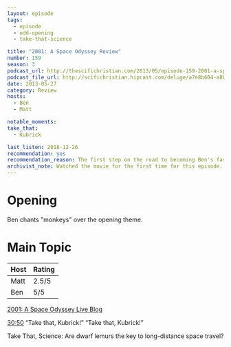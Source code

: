 ```yaml
---
layout: episode
tags:
  - episode
  - odd-opening
  - take-that-science

title: "2001: A Space Odyssey Review"
number: 159
season: 3
podcast_url: http://thescifichristian.com/2013/05/episode-159-2001-a-space-odyssey-review/
podcast_file_url: http://scifichristian.hipcast.com/deluge/a7e8b604-a8bb-75ec-1ef7-18ed0ebfb16a.mp3
date: 2013-05-27
category: Review
hosts:
  - Ben
  - Matt

notable_moments:
take_that:
  - Kubrick

last_listen: 2018-12-26
recommendation: yes 
recommendation_reason: The first step on the road to becoming Ben's favorite movie.
archivist_note: Watched the movie for the first time for this episode. Reading along with the live blog was a good choice.
---
```

# Opening
Ben chants "monkeys" over the opening theme. 



# Main Topic
<table class="table is-striped rating">
  <thead>
    <tr>
      <th>Host</th>
      <th>Rating</th>
    </tr>
  </thead>
  <tbody>
    <tr>
      <td>Matt</td>
      <td>2.5/5</td>
    </tr>
    <tr>
      <td>Ben</td>
      <td>5/5</td>
    </tr>
  </tbody>
</table>

[2001: A Space Odyssey Live Blog](http://thescifichristian.com/2013/05/2001-a-space-odyssey-live-blog/)

<div class="quote">
  <a class="timestamp tag is-medium is-rounded is-primary" href="http://scifichristian.hipcast.com/deluge/a7e8b604-a8bb-75ec-1ef7-18ed0ebfb16a.mp3#t=00:30:50">30:50</a>
  <q class="ben">Take that, Kubrick!</q>
  <q class="matt">Take that, Kubrick!</q>
</div>

Take That, Science: Are dwarf lemurs the key to long-distance space travel?